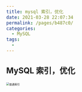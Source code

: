 ```yaml
---
title: mysql 索引，优化
date: 2021-03-28 22:07:34
permalink: /pages/b487c0/
categories:
  - MySQL
tags: 
  - 
---
```

## MySQL 索引，优化

<img src="https://i.loli.net/2021/03/29/3hsZPReYn5BjwI2.jpg" alt="普通索引" style="zoom:50%;" />